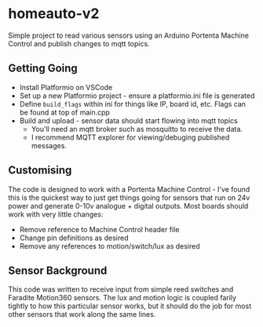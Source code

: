 # homeauto-v2
Simple project to read various sensors using an Arduino Portenta Machine Control and publish changes to mqtt topics.

## Getting Going
- Install Platformio on VSCode
- Set up a new Platformio project - ensure a platformio.ini file is generated
- Define `build_flags` within ini for things like IP, board id, etc. Flags can be found at top of main.cpp
- Build and upload - sensor data should start flowing into mqtt topics
  - You'll need an mqtt broker such as mosquitto to receive the data.
  - I recommend MQTT explorer for viewing/debuging published messages.

## Customising
The code is designed to work with a Portenta Machine Control - I've found this is the quickest way to just get things 
going for sensors that run on 24v power and generate 0-10v analogue + digital outputs. Most boards should work with very little
changes:
- Remove reference to Machine Control header file
- Change pin definitions as desired
- Remove any references to motion/switch/lux as desired

## Sensor Background
This code was written to receive input from simple reed switches and Faradite Motion360 sensors. The lux and motion logic is coupled
farily tightly to how this particular sensor works, but it should do the job for most other sensors that work along the same lines.
